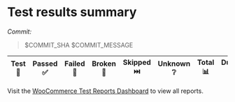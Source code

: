 # Test results summary

_Commit:_

> $COMMIT_SHA $COMMIT_MESSAGE

| Test :test_tube: | Passed :white_check_mark: | Failed :rotating_light: | Broken :construction: | Skipped :next_track_button: | Unknown :grey_question: | Total :bar_chart: | Duration :stopwatch: |
| ---------------- | ------------------------- | ----------------------- | --------------------- | --------------------------- | ----------------------- | ----------------- | -------------------- |

<!-- EOT -->

Visit the [WooCommerce Test Reports Dashboard](https://woocommerce.github.io/woocommerce-test-reports) to view all reports.

